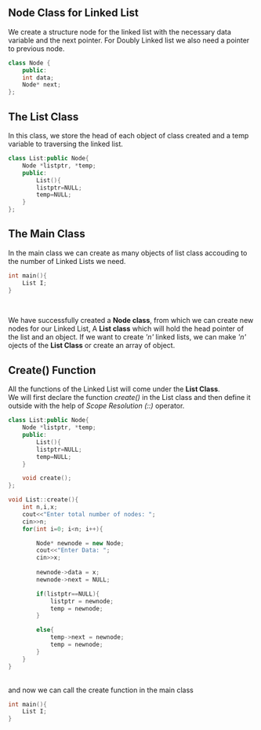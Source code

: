 ## Node Class for Linked List<br>
We create a structure node for the linked list with the necessary data variable and the next pointer. For Doubly Linked list we also need a pointer to previous node.
```cpp
class Node {
    public:
    int data;
    Node* next;
};
```

## The List Class<br>
In this class, we store the head of each object of class created and a temp variable to traversing the linked list.
```cpp
class List:public Node{
    Node *listptr, *temp;
    public:
        List(){
        listptr=NULL;
        temp=NULL;
    }
};
```

## The Main Class<br>
In the main class we can create as many objects of list class accouding to the number of Linked Lists we need.
```cpp
int main(){
    List I;
}
```
<br>

We have successfully created a **Node class**, from which we can create new nodes for our Linked List, A **List class** which will hold the head pointer of the list and an object. If we want to create _'n'_ linked lists, we can make _'n'_ ojects of the **List Class** or create an array of object.<br>

## Create() Function<br>
All the functions of the Linked List will come under the **List Class**.<br>
We will first declare the function _create()_ in the List class and then define it outside with the help of _Scope Resolution (::)_ operator.<br>

```cpp
class List:public Node{
    Node *listptr, *temp;
    public:
        List(){
        listptr=NULL;
        temp=NULL;
    }

    void create();
};

void List::create(){
    int n,i,x;
    cout<<"Enter total number of nodes: ";
    cin>>n;
    for(int i=0; i<n; i++){

        Node* newnode = new Node;
        cout<<"Enter Data: ";
        cin>>x;
        
        newnode->data = x;
        newnode->next = NULL;

        if(listptr==NULL){
            listptr = newnode;
            temp = newnode;
        }

        else{
            temp->next = newnode;
            temp = newnode;
        }
    }
}

```
<br>
and now we can call the create function in the main class<br>

```cpp
int main(){
    List I;
}
```


